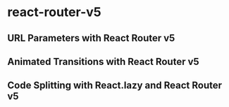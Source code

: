 # react-router-v5

## URL Parameters with React Router v5
## Animated Transitions with React Router v5
## Code Splitting with React.lazy and React Router v5
